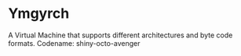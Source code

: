 Ymgyrch
=======

A Virtual Machine that supports different architectures and byte code formats. Codename: shiny-octo-avenger
